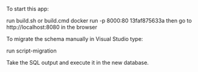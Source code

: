 To start this app:

run build.sh or build.cmd
docker run -p 8000:80 13faf875633a
then go to http://localhost:8080 in the browser

To migrate the schema manually in Visual Studio type:

run script-migration

Take the SQL output and execute it in the new database.